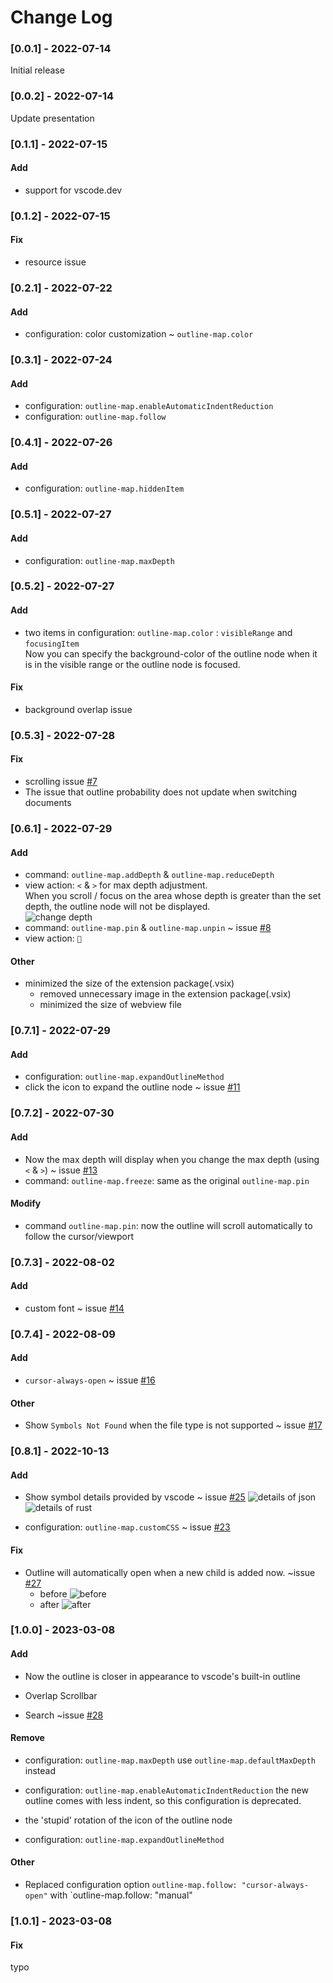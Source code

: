 # Change Log

<!-- All notable changes to the "outline-map" extension will be documented in this file.

Check [Keep a Changelog](http://keepachangelog.com/) for recommendations on how to structure this file.-->

### [0.0.1] - 2022-07-14
Initial release

### [0.0.2] - 2022-07-14
Update presentation

### [0.1.1] - 2022-07-15

#### Add

- support for vscode.dev

### [0.1.2] - 2022-07-15

#### Fix 
- resource issue

### [0.2.1] - 2022-07-22

#### Add
- configuration: color customization ~ `outline-map.color`

### [0.3.1] - 2022-07-24

#### Add
- configuration: `outline-map.enableAutomaticIndentReduction`
- configuration: `outline-map.follow`

### [0.4.1] - 2022-07-26

#### Add
- configuration: `outline-map.hiddenItem`

### [0.5.1] - 2022-07-27

#### Add
- configuration: `outline-map.maxDepth`

### [0.5.2] - 2022-07-27

#### Add
- two items in configuration: `outline-map.color` : `visibleRange` and `focusingItem` <br/> Now you can specify the background-color of the outline node when it is in the visible range or the outline node is focused.

#### Fix
- background overlap issue

### [0.5.3] - 2022-07-28

#### Fix
- scrolling issue [#7](https://github.com/Gerrnperl/outline-map/issues/7)
- The issue that outline probability does not update when switching documents

### [0.6.1] - 2022-07-29

#### Add
- command: `outline-map.addDepth` & `outline-map.reduceDepth`
- view action: `<` & `>` for max depth adjustment.<br/> When you scroll / focus on the area whose depth is greater than the set depth, the outline node will not be displayed.<br/>![change depth](https://github.com/Gerrnperl/outline-map/raw/HEAD/images/changeDepth.gif)
- command: `outline-map.pin` & `outline-map.unpin` ~ issue [#8](https://github.com/Gerrnperl/outline-map/issues/8)
- view action: `📌`

#### Other
- minimized the size of the extension package(.vsix)
  - removed unnecessary image in the extension package(.vsix)
  - minimized the size of webview file 

### [0.7.1] - 2022-07-29

#### Add
- configuration: `outline-map.expandOutlineMethod`
- click the icon to expand the outline node ~ issue [#11](https://github.com/Gerrnperl/outline-map/issues/11)

### [0.7.2] - 2022-07-30

#### Add
- Now the max depth will display when you change the max depth (using `<` & `>`) ~ issue [#13](https://github.com/Gerrnperl/outline-map/issues/13)
- command: `outline-map.freeze`: same as the original `outline-map.pin`

#### Modify
- command `outline-map.pin`: now the outline will scroll automatically to follow the cursor/viewport

### [0.7.3] - 2022-08-02

#### Add
- custom font ~ issue [#14](https://github.com/Gerrnperl/outline-map/issues/14)

### [0.7.4] - 2022-08-09

#### Add
- `cursor-always-open` ~ issue [#16](https://github.com/Gerrnperl/outline-map/issues/16)
  
#### Other
- Show `Symbols Not Found` when the file type is not supported ~ issue [#17](https://github.com/Gerrnperl/outline-map/issues/17)

### [0.8.1] - 2022-10-13

#### Add
- Show symbol details provided by vscode ~ issue [#25](https://github.com/Gerrnperl/outline-map/issues/25)
  ![details of json](https://github.com/Gerrnperl/outline-map/raw/HEAD/images/details-1.png)
  ![details of rust](https://github.com/Gerrnperl/outline-map/raw/HEAD/images/details-2.png)

- configuration: `outline-map.customCSS` ~ issue [#23](https://github.com/Gerrnperl/outline-map/issues/23)

#### Fix
- Outline will automatically open when a new child is added now. ~issue [#27](https://github.com/Gerrnperl/outline-map/issues/27)
  - before
    ![before](https://github.com/Gerrnperl/outline-map/raw/HEAD/images/before.gif)
  - after
    ![after](https://github.com/Gerrnperl/outline-map/raw/HEAD/images/after.gif)

### [1.0.0] - 2023-03-08

#### Add
- Now the outline is closer in appearance to vscode's built-in outline

- Overlap Scrollbar

- Search ~issue [#28](https://github.com/Gerrnperl/outline-map/issues/28)

#### Remove
- configuration: `outline-map.maxDepth`
    use `outline-map.defaultMaxDepth` instead

- configuration: `outline-map.enableAutomaticIndentReduction`
    the new outline comes with less indent, so this configuration is deprecated. 

- the 'stupid' rotation of the icon of the outline node

- configuration: `outline-map.expandOutlineMethod`

#### Other
- Replaced configuration option `outline-map.follow: "cursor-always-open"` with `outline-map.follow: "manual"

### [1.0.1] - 2023-03-08

#### Fix
typo